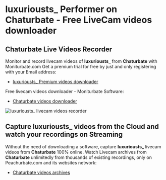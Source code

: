 # luxuriousts_ Performer on Chaturbate - Free LiveCam videos downloader

## Chaturbate Live Videos Recorder

Monitor and record livecam videos of **luxuriousts_** from **Chaturbate** with Moniturbate.com
Get a premium trial for free by just and only registering with your Email address:
* [luxuriousts_ Premium videos downloader](https://moniturbate.com/request-demo-licence-key.html)

Free livecam videos downloader - Moniturbate Software:
* [Chaturbate videos downloader](https://moniturbate.com/moniturbate-download-software.html)

![luxuriousts_ livecam videos recorder](https://peachurnet.com/templates/moniturbate-software.png)


## Capture luxuriousts_ videos from the Cloud and watch your recordings on Streaming

Without the need of downloading a software, capture **luxuriousts_** livecam videos from **Chaturbate** 100% online.
Watch Livecam archives from **Chaturbate** unlimitedly from thousands of existing recordings, only on Peachurbate.com and its websites network:
* [Chaturbate videos archives](https://peachurnet.com/)